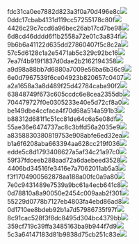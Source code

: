 fdc31ca0ee7882d823a3f0a70d496e8c<img  src="https://img.alicdn.com/bao/uploaded/i3/2639837995/TB2me9npIj_B1NjSZFHXXaDWpXa_!!2639837995.jpg_160x160.jpg">
0ddc17cbab4131d119cc57255178c80f<img  src="https://img.alicdn.com/bao/uploaded/i1/2639837995/O1CN0128vl0KHRyAexEmp_!!2639837995.jpg_160x160.jpg">
4426c29c7ccd6a96bec26ab17cd7be98<img  src="https://img.alicdn.com/bao/uploaded/i4/2639837995/O1CN0128vl03pVszyGMqJ_!!2639837995.jpg_160x160.jpg">
6d8cd46dddd6f1b2558a72e01c3a834f<img  src="https://img.alicdn.com/bao/uploaded/i2/2639837995/O1CN0128vl0Ih2dy6u3Fm_!!2639837995.jpg_160x160.jpg">
9b6b6a41122d635dd27860407f5c8c2a<img  src="https://img.alicdn.com/bao/uploaded/i4/2639837995/O1CN0128vl0WN9kjPa3ZD_!!2639837995.jpg_160x160.jpg">
57c5d6128c1a2e5471ab5c329c92bc16<img  src="https://img.alicdn.com/bao/uploaded/i3/2639837995/O1CN0128vl0EHQKbxN3lK_!!2639837995.jpg_160x160.jpg">
7ea7f4b919f1837d0dae2b2162194358<img  src="https://img.alicdn.com/bao/uploaded/i2/2639837995/O1CN0128vl0QpJsAxAuM2_!!2639837995.jpg_160x160.jpg">
a9d98a88bb7d6880a7009e56ba6b36c9<img  src="https://img.alicdn.com/bao/uploaded/i2/2639837995/TB2mEA3prZnBKNjSZFGXXbt3FXa_!!2639837995.jpg_160x160.jpg">
6e0d7967539f6ce04923b820657c0407<img  src="https://img.alicdn.com/bao/uploaded/i4/2639837995/O1CN0128vl0PRwlhNmqng_!!2639837995.jpg_160x160.jpg">
a2a1658a3a8d489f25d42784caba90f2<img  src="https://img.alicdn.com/bao/uploaded/i4/2639837995/O1CN0128vl0FocLMl3t6j_!!2639837995.jpg_160x160.jpg">
63848749f673c605ccdc6e8cea2355db<img  src="https://img.alicdn.com/bao/uploaded/i1/2639837995/O1CN0128vl0Y8l0ANbkeI_!!2639837995.jpg_160x160.jpg">
704479727f0e0305233e40e5d72cf8a0<img  src="https://img.alicdn.com/bao/uploaded/i2/2639837995/O1CN0128vl0XdJSdMeYER_!!2639837995.jpg_160x160.jpg">
be149dbe4ccfaca4f70d68a514a591b3<img  src="https://img.alicdn.com/imgextra/i2/2639837995/O1CN0128vl0nVC1zL8xNE_!!2639837995.jpg">
b88312d681f1c51cc81de64c6a5e08df<img  src="https://img.alicdn.com/imgextra/i1/2639837995/O1CN0128vl0mIdc4nrvCB_!!2639837995.jpg">
55ae36e6474737ac8c3bffd56a2035e9<img  src="https://img.alicdn.com/imgextra/i2/2639837995/O1CN0128vl0npcnTbkTQV_!!2639837995.jpg">
a8358830380819753e908abfe6ed32ea<img  src="https://img.alicdn.com/imgextra/i1/2639837995/O1CN0128vl0oN950Ecu9y_!!2639837995.jpg">
b1a6f6208aba663394aa628cc219f036<img  src="https://img.alicdn.com/imgextra/i1/2639837995/O1CN0128vl0obd9FamCHF_!!2639837995.jpg">
edde5c8d1793408627a5af34c21a97c0<img  src="https://img.alicdn.com/imgextra/i1/2639837995/O1CN0128vl0oNW74r2Ezd_!!2639837995.jpg">
59f37fdceeb288aad72a6daebeed3528<img  src="https://img.alicdn.com/imgextra/i3/2639837995/O1CN0128vl0lty9Xf4J74_!!2639837995.jpg">
4406bd34516fe3416e7a7062011ab5a3<img  src="https://img.alicdn.com/imgextra/i1/2639837995/O1CN0128vl0pDly1kmllh_!!2639837995.jpg">
f3f1704900562878aa188a00fc0a9a80<img  src="https://img.alicdn.com/imgextra/i4/2639837995/O1CN0128vl0mIfMBKhV4P_!!2639837995.jpg">
7e0c9431489e7539a9bc61a4ecb641c8<img  src="https://img.alicdn.com/imgextra/i1/2639837995/O1CN0128vl0pDlZ5xwdgp_!!2639837995.jpg">
0d78810a8a90050e2454c009aab2f301<img  src="https://img.alicdn.com/imgextra/i4/2639837995/O1CN0128vl0o26ns0FRXR_!!2639837995.jpg">
55229d0778b7127eb4803fa4ebd86ad8<img  src="https://img.alicdn.com/imgextra/i2/2639837995/O1CN0128vl0obcLQ89NlV_!!2639837995.jpg">
0d1710ee8bdeb92b1a7d57986735f97f<img  src="https://img.alicdn.com/imgextra/i3/2639837995/O1CN0128vl0pQj2AnYCIv_!!2639837995.jpg">
8c91cac528f3f8dc8495d304bc4379bb<img  src="https://img.alicdn.com/imgextra/i4/2639837995/O1CN0128vl0pQlVvxyNG4_!!2639837995.jpg">
359cf719c39ffa3485163ba9b944f7d9<img  src="https://img.alicdn.com/imgextra/i4/2639837995/O1CN0128vl0nDXXFVt6Zw_!!2639837995.jpg">
5c3a64147183d81b9838d75cb251c83e<img  src="https://img.alicdn.com/imgextra/i1/2639837995/O1CN0128vl0p1XkNncR2u_!!2639837995.jpg">
